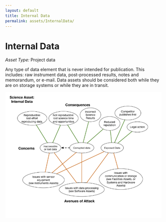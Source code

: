 ```yaml
---
layout: default
title: Internal Data
permalink: assets/InternalData/
---
```


# Internal Data

*Asset Type:* Project data

Any type of data element that is never intended for publication.  This includes: raw instrument data, post-processed results, notes and memorandum, or e-mail.  Data assets should be considered both while they are on storage systems or while they are in transit.

![Internal Data](../../diagrams/InternalData.png)